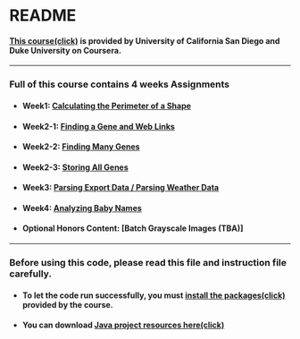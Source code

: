 README
=============
#### [This course(click)](https://www.coursera.org/specializations/object-oriented-programming, "course link") is provided by University of California San Diego and Duke University on Coursera.


* * *
### Full of this course contains 4 weeks Assignments
- #### Week1: [Calculating the Perimeter of a Shape](https://github.com/rim0703/Coursera-Programming-Courses/blob/master/Java-Programming-Solving-Problems-with-Software/week1/PerimeterAssignmentRunner.java, "week1")
- #### Week2-1: [Finding a Gene and Web Links](https://github.com/rim0703/Coursera-Programming-Courses/tree/master/Java-Programming-Solving-Problems-with-Software/week2/StringsFirstAssignments, "week2-1")
- #### Week2-2: [Finding Many Genes](https://github.com/rim0703/Coursera-Programming-Courses/tree/master/Java-Programming-Solving-Problems-with-Software/week2/StringsSecondAssignments, "week2-2")
- #### Week2-3: [Storing All Genes](https://github.com/rim0703/Coursera-Programming-Courses/tree/master/Java-Programming-Solving-Problems-with-Software/week2/StringsThirdAssignments, "week2-3")
- #### Week3: [Parsing Export Data / Parsing Weather Data](https://github.com/rim0703/Coursera-Programming-Courses/tree/master/Java-Programming-Solving-Problems-with-Software/week2/StringsThirdAssignments, "week3")
- #### Week4: [Analyzing Baby Names](https://github.com/rim0703/Coursera-Programming-Courses/tree/master/Java-Programming-Solving-Problems-with-Software/week4/Baby-Names-Miniproject, "week4")
- #### Optional Honors Content: [Batch Grayscale Images (TBA)]

* * *

### Before using this code, please read this file and instruction file carefully.

- #### To let the code run successfully, you must [install the packages(click)](http://www.dukelearntoprogram.com/course2/doc/javadoc/index.html?course=2, "packages") provided by the course.
- #### You can download [Java project resources here(click)](https://www.dukelearntoprogram.com//course2/files.php, "resouces")
